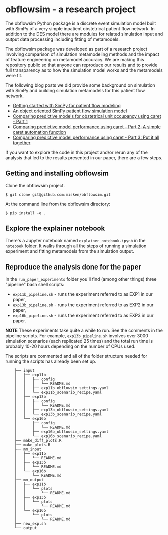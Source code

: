# obflowsim - a research project


The obflowsim Python package is a discrete event simulation model built with
SimPy of a very simple inpatient obstetrical patient flow network. In
addition to the DES model there are modules for related simulation
input and output data processing including fitting of metamodels. 

The 
obflowsim package was developed as part of a research project involving
comparison of simulation metamodeling methods and the impact of feature
engineering on metamodel accuracy. We are making this repository public
so that anyone can reproduce our results and to provide full
transparency as to how the simulation model works and the metamodels
were fit.

The following blog posts we did provide some background on simulation with SimPy
and building simulation metamodels for this patient flow network.

- [Getting started with SimPy for patient flow modeling](https://misken.github.io/blog/simpy-getting-started/)
- [An object oriented SimPy patient flow simulation model](https://misken.github.io/blog/simpy-first-oo-patflow-model/)
- [Comparing predictive models for obstetrical unit occupancy using caret - Part 1](https://misken.github.io/blog/obsim_caret_part1/)
- [Comparing predictive model performance using caret - Part 2: A simple caret automation function](https://misken.github.io/blog/obsim_caret_part2/)
- [Comparing predictive model performance using caret - Part 3: Put it all together](https://misken.github.io/blog/obsim_caret_part3/)


If you want to explore the code in this project and/or rerun any
of the analysis that led to the results presented in our paper, there
are a few steps. 

## Getting and installing obflowsim

Clone the obflowsim project.

    $ git clone git@github.com:misken/obflowsim.git
    
At the command line from the obflowsim directory:

    $ pip install -e .
    
## Explore the explainer notebook

There's a Jupyter notebook named `explainer_notebook.ipynb` in the
`notebook` folder. It walks through all the steps of running a simulation
experiment and fitting metamodels from the simulation output.

## Reproduce the analysis done for the paper

In the `run_paper_experiments` folder you'll find (among other things)
three "pipeline" bash shell scripts:

- `exp11b_pipeline.sh` - runs the experiment referred to as EXP1 in our paper,
- `exp13b_pipeline.sh` - runs the experiment referred to as EXP2 in our paper,
- `exp16b_pipeline.sh` - runs the experiment referred to as EXP3 in our paper.

**NOTE** These experiments take quite a while to run. See the comments
in the pipeline scripts. For example, `exp13b_pipeline.sh` involves
over 3000 simulation scenarios (each replicated 25 times) and the
total run time is probably 10-20 hours depending on the number of CPUs used.

The scripts are commented and all of the folder structure needed for running
the scripts has already been set up.

        ├── input
        │   ├── exp11b
        │   │   ├── config
        │   │   │   └── README.md
        │   │   ├── exp11b_obflowsim_settings.yaml
        │   │   └── exp11b_scenario_recipe.yaml
        │   ├── exp13b
        │   │   ├── config
        │   │   │   └── README.md
        │   │   ├── exp13b_obflowsim_settings.yaml
        │   │   └── exp13b_scenario_recipe.yaml
        │   └── exp16b
        │       ├── config
        │       │   └── README.md
        │       ├── exp16b_obflowsim_settings.yaml
        │       └── exp16b_scenario_recipe.yaml
        ├── make_diff_plots.R
        ├── make_plots.R
        ├── mm_input
        │   ├── exp11b
        │   │   └── README.md
        │   ├── exp13b
        │   │   └── README.md
        │   └── exp16b
        │       └── README.md
        ├── mm_output
        │   ├── exp11b
        │   │   └── plots
        │   │       └── README.md
        │   ├── exp13b
        │   │   └── plots
        │   │       └── README.md
        │   └── exp16b
        │       └── plots
        │           └── README.md
        ├── new_exp.sh
        └── output





